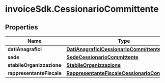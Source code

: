 # invoiceSdk.CessionarioCommittente

## Properties

Name | Type | Description | Notes
------------ | ------------- | ------------- | -------------
**datiAnagrafici** | [**DatiAnagraficiCessionarioCommittente**](DatiAnagraficiCessionarioCommittente.md) |  | [optional] 
**sede** | [**SedeCessionarioCommittente**](SedeCessionarioCommittente.md) |  | [optional] 
**stabileOrganizzazione** | [**StabileOrganizzazione**](StabileOrganizzazione.md) |  | [optional] 
**rappresentanteFiscale** | [**RappresentanteFiscaleCessionarioCommittente**](RappresentanteFiscaleCessionarioCommittente.md) |  | [optional] 


